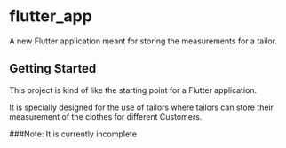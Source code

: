# flutter_app

A new Flutter application meant for storing the measurements for a tailor.

## Getting Started

This project is kind of like the starting point for a Flutter application.

It is specially designed for the use of tailors where tailors 
can store their measurement of the clothes for different Customers.

###Note: It is currently incomplete
